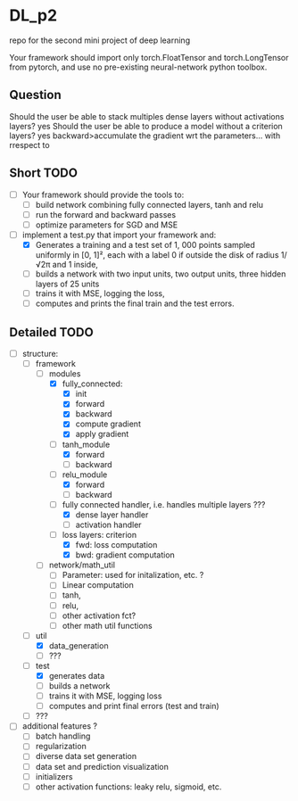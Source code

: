 # DL_p2
repo for the second mini project of deep learning

Your framework should import only torch.FloatTensor and torch.LongTensor from pytorch, and
use no pre-existing neural-network python toolbox.


## Question
Should the user be able to stack multiples dense layers without activations layers? yes
Should the user be able to produce a model without a criterion layers? yes
backward>accumulate the gradient wrt the parameters... with rrespect to

## Short TODO

- [ ] Your framework should provide the tools to:
    - [ ] build network combining fully connected layers, tanh and relu
    - [ ] run the forward and backward passes
    - [ ] optimize parameters for SGD and MSE
- [ ] implement a test.py that import your framework and:
    - [x] Generates a training and a test set of 1, 000 points sampled uniformly in \[0, 1\]², each with a
label 0 if outside the disk of radius 1/√2π and 1 inside,
    - [ ] builds a network with two input units, two output units, three hidden layers of 25 units
    - [ ] trains it with MSE, logging the loss,
    - [ ] computes and prints the final train and the test errors.

## Detailed TODO
- [ ] structure:
    - [ ] framework
        - [ ] modules
            - [x] fully_connected:
                - [x] init
                - [x] forward
                - [X] backward
                - [x] compute gradient
                - [x] apply gradient
            - [ ] tanh_module
                - [x] forward
                - [ ] backward
            - [ ] relu_module
                - [x] forward
                - [ ] backward
            - [ ] fully connected handler, i.e. handles multiple layers ???
                - [x] dense layer handler
                - [ ] activation handler
            - [ ] loss layers: criterion
                - [x] fwd: loss computation
                - [x] bwd: gradient computation
        - [ ] network/math_util
            - [ ] Parameter: used for initalization, etc. ?
            - [ ] Linear computation
            - [ ] tanh,
            - [ ] relu,
            - [ ] other activation fct?
            - [ ] other math util functions
    - [ ] util
        - [x] data_generation
        - [ ] ???
    - [ ] test
        - [x] generates data
        - [ ] builds a network
        - [ ] trains it with MSE, logging loss
        - [ ] computes and print final errors (test and train)
    - [ ] ???
- [ ] additional features ?
    - [ ] batch handling
    - [ ] regularization
    - [ ] diverse data set generation
    - [ ] data set and prediction visualization
    - [ ] initializers
    - [ ] other activation functions: leaky relu, sigmoid, etc.